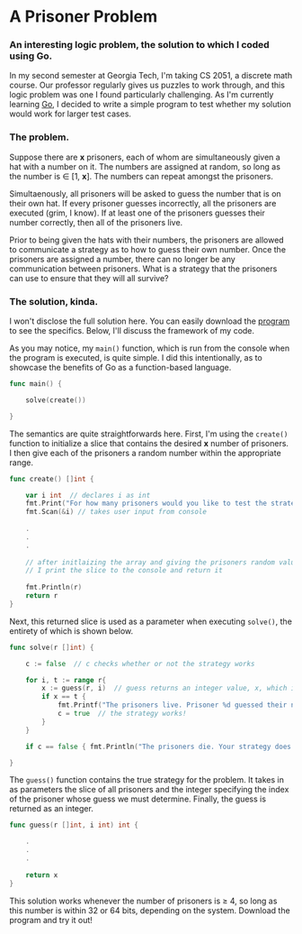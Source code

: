 # A Prisoner Problem

### An interesting logic problem, the solution to which I coded using Go.

In my second semester at Georgia Tech, I'm taking CS 2051, a discrete math course. Our professor regularly gives us puzzles to work through, and this logic problem was one I found particularly challenging. As I'm currently learning [Go](https://golang.org), I decided to write a simple program to test whether my solution would work for larger test cases. 


### The problem.

Suppose there are **x** prisoners, each of whom are simultaneously given a hat with a number on it. The numbers are assigned at random, so long as the number is ∈ [1, **x**]. The numbers can repeat amongst the prisoners.

Simultaenously, all prisoners will be asked to guess the number that is on their own hat. If every prisoner guesses incorrectly, all the prisoners are executed (grim, I know). If at least one of the prisoners guesses their number correctly, then all of the prisoners live.

Prior to being given the hats with their numbers, the prisoners are allowed to communicate a strategy as to how to guess their own number. Once the prisoners are assigned a number, there can no longer be any communication between prisoners. What is a strategy that the prisoners can use to ensure that they will all survive?


### The solution, kinda.

I won't disclose the full solution here. You can easily download the [program](https://github.com/SohanChoudhury/APrisonerProblem/blob/master/APrisonerProblem.go) to see the specifics. Below, I'll discuss the framework of my code.

As you may notice, my ```main()``` function, which is run from the console when the program is executed, is quite simple. I did this intentionally, as to showcase the benefits of Go as a function-based language.

```go
func main() {

    solve(create())

}
```

The semantics are quite straightforwards here. First, I'm using the ```create()``` function to initialize a slice that contains the desired **x** number of prisoners. I then give each of the prisoners a random number within the appropriate range.

```go
func create() []int {

    var i int  // declares i as int
    fmt.Print("For how many prisoners would you like to test the strategy? ")
    fmt.Scan(&i) // takes user input from console
    
    .
    .
    .
    
    // after initlaizing the array and giving the prisoners random values,
    // I print the slice to the console and return it
    
    fmt.Println(r)
    return r
}
```

Next, this returned slice is used as a parameter when executing ```solve()```, the entirety of which is shown below.

```go
func solve(r []int) {

    c := false  // c checks whether or not the strategy works

    for i, t := range r{
        x := guess(r, i)  // guess returns an integer value, x, which is prisoner i's guess 
        if x == t {
            fmt.Printf("The prisoners live. Prisoner %d guessed their number, %d, correctly.\n", i, x)
            c = true  // the strategy works!
        }
    }

    if c == false { fmt.Println("The prisoners die. Your strategy does not work.")}

}
```

The ```guess()``` function contains the true strategy for the problem. It takes in as parameters the slice of all prisoners and the integer specifying the index of the prisoner whose guess we must determine. Finally, the guess is returned as an integer.

```go
func guess(r []int, i int) int {

    .
    .
    .
  
    return x
}
```

This solution works whenever the number of prisoners is ≥ 4, so long as this number is within 32 or 64 bits, depending on the system. Download the program and try it out!
